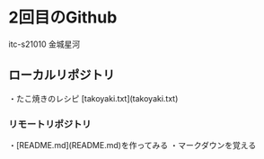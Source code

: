 <h1>2回目のGithub</h1>
itc-s21010
金城星河
<h2>ローカルリポジトリ</h2>
・たこ焼きのレシピ
[takoyaki.txt](takoyaki.txt)
<h3>リモートリポジトリ</h3>
・[README.md](README.md)を作ってみる
・マークダウンを覚える
